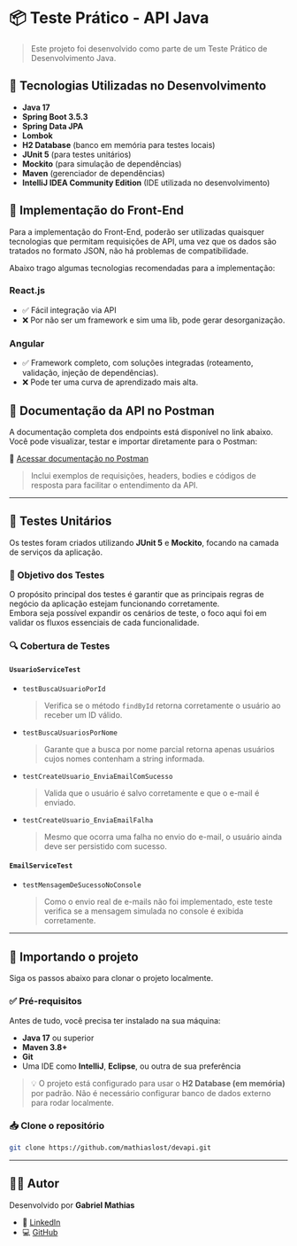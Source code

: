 # 📦 Teste Prático - API Java
> Este projeto foi desenvolvido como parte de um Teste Prático de Desenvolvimento Java.

## 🚀 Tecnologias Utilizadas no Desenvolvimento

- **Java 17**
- **Spring Boot 3.5.3**
- **Spring Data JPA**
- **Lombok**
- **H2 Database** (banco em memória para testes locais)
- **JUnit 5** (para testes unitários)
- **Mockito** (para simulação de dependências)
- **Maven** (gerenciador de dependências)
- **IntelliJ IDEA Community Edition** (IDE utilizada no desenvolvimento)

## 🎨 Implementação do Front-End
Para a implementação do Front-End, poderão ser utilizadas quaisquer tecnologias que permitam requisições de API, uma vez
que os dados são tratados no formato JSON, não há problemas de compatibilidade.

Abaixo trago algumas tecnologias recomendadas para a implementação:

### React.js
  - ✅ Fácil integração via API
  - ❌ Por não ser um framework e sim uma lib, pode gerar desorganização.

### Angular
  - ✅ Framework completo, com soluções integradas (roteamento, validação, injeção de dependências).
  - ❌ Pode ter uma curva de aprendizado mais alta.

## 📑 Documentação da API no Postman

A documentação completa dos endpoints está disponível no link abaixo.  
Você pode visualizar, testar e importar diretamente para o Postman:

🔗 [Acessar documentação no Postman](https://documenter.getpostman.com/view/22905184/2sB2xFdn8p)

> Inclui exemplos de requisições, headers, bodies e códigos de resposta para facilitar o entendimento da API.


---

## 🧪 Testes Unitários

Os testes foram criados utilizando **JUnit 5** e **Mockito**, focando na camada de serviços da aplicação.

### 🎯 Objetivo dos Testes
O propósito principal dos testes é garantir que as principais regras de negócio da aplicação estejam funcionando corretamente.  
Embora seja possível expandir os cenários de teste, o foco aqui foi em validar os fluxos essenciais de cada funcionalidade.

### 🔍 Cobertura de Testes

#### `UsuarioServiceTest`

- `testBuscaUsuarioPorId`
  > Verifica se o método `findById` retorna corretamente o usuário ao receber um ID válido.

- `testBuscaUsuariosPorNome`
  > Garante que a busca por nome parcial retorna apenas usuários cujos nomes contenham a string informada.

- `testCreateUsuario_EnviaEmailComSucesso`
  > Valida que o usuário é salvo corretamente e que o e-mail é enviado.

- `testCreateUsuario_EnviaEmailFalha`
  > Mesmo que ocorra uma falha no envio do e-mail, o usuário ainda deve ser persistido com sucesso.

#### `EmailServiceTest`

- `testMensagemDeSucessoNoConsole`
  > Como o envio real de e-mails não foi implementado, este teste verifica se a mensagem simulada no console é exibida corretamente.

---

## 📝 Importando o projeto

Siga os passos abaixo para clonar o projeto localmente.

### ✅ Pré-requisitos

Antes de tudo, você precisa ter instalado na sua máquina:

- **Java 17** ou superior
- **Maven 3.8+**
- **Git**
- Uma IDE como **IntelliJ**, **Eclipse**, ou outra de sua preferência

> 💡 O projeto está configurado para usar o **H2 Database (em memória)** por padrão. Não é necessário configurar banco de dados externo para rodar localmente.

### 📥 Clone o repositório

```bash
git clone https://github.com/mathiaslost/devapi.git
```

---

## 🙋‍♂️ Autor
Desenvolvido por **Gabriel Mathias**
- 💼 [LinkedIn](https://www.linkedin.com/in/gabriel-mathias)
- 💻 [GitHub](https://github.com/mathiaslost)